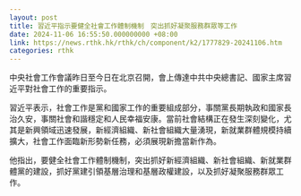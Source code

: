 ```yaml
---
layout: post
title: 習近平指示要健全社會工作體制機制　突出抓好凝聚服務群眾等工作
date: 2024-11-06 16:55:50.000000000 +08:00
link: https://news.rthk.hk/rthk/ch/component/k2/1777829-20241106.htm
categories: rthk
---
```


中央社會工作會議昨日至今日在北京召開，會上傳達中共中央總書記、國家主席習近平對社會工作的重要指示。

習近平表示，社會工作是黨和國家工作的重要組成部分，事關黨長期執政和國家長治久安，事關社會和諧穩定和人民幸福安康。當前社會結構正在發生深刻變化，尤其是新興領域迅速發展，新經濟組織、新社會組織大量湧現，新就業群體規模持續擴大，社會工作面臨新形勢新任務，必須展現新擔當新作為。

他指出，要健全社會工作體制機制，突出抓好新經濟組織、新社會組織、新就業群體黨的建設，抓好黨建引領基層治理和基層政權建設，以及抓好凝聚服務群眾工作。
